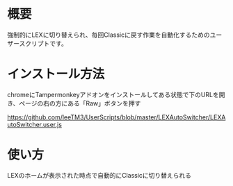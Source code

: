 # 概要
強制的にLEXに切り替えられ、毎回Classicに戻す作業を自動化するためのユーザースクリプトです。

# インストール方法
chromeにTampermonkeyアドオンをインストールしてある状態で下のURLを開き、ページの右の方にある「Raw」ボタンを押す

https://github.com/leeTM3/UserScripts/blob/master/LEXAutoSwitcher/LEXAutoSwitcher.user.js

# 使い方
LEXのホームが表示された時点で自動的にClassicに切り替えられる